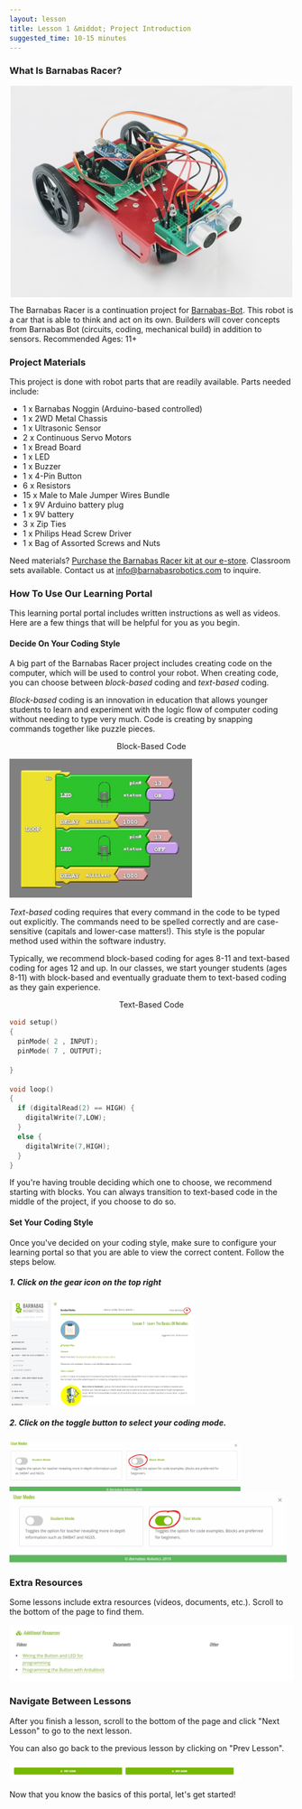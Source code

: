 ```yaml
---
layout: lesson
title: Lesson 1 &middot; Project Introduction
suggested_time: 10-15 minutes
---
```


### What Is Barnabas Racer?
<p align="center" markdown = "1">
<img align="center" src="fig-01_05.jpg" width="500">
</p>

The Barnabas Racer is a continuation project for [Barnabas-Bot](https://shop.barnabasrobotics.com/collections/kits-1/products/barnabas-bot-kit).  This robot is a car that is able to think and act on its own.  Builders will cover concepts from Barnabas Bot (circuits, coding, mechanical build) in addition to sensors.  Recommended Ages: 11+

### Project Materials

This project is done with robot parts that are readily available.  Parts needed include:

- 1 x Barnabas Noggin (Arduino-based controlled)
- 1 x 2WD Metal Chassis
- 1 x Ultrasonic Sensor
- 2 x Continuous Servo Motors
- 1 x Bread Board
- 1 x LED
- 1 x Buzzer
- 1 x 4-Pin Button
- 6 x Resistors
- 15 x Male to Male Jumper Wires Bundle
- 1 x 9V Arduino battery plug
- 1 x 9V battery
- 3 x Zip Ties
- 1 x Philips Head Screw Driver
- 1 x Bag of Assorted Screws and Nuts

Need materials?  [Purchase the Barnabas Racer kit at our e-store](https://shop.barnabasrobotics.com/collections/kits-1/products/barnabas-racer-kit).  Classroom sets available.  Contact us at info@barnabasrobotics.com to inquire. 

### How To Use Our Learning Portal

This learning portal portal includes written instructions as well as videos.  Here are a few things that will be helpful for you as you begin.

#### Decide On Your Coding Style

A big part of the Barnabas Racer project includes creating code on the computer, which will be used to control your robot.  When creating code, you can choose between *block-based* coding and *text-based* coding.  

*Block-based* coding is an innovation in education that allows younger students to learn and experiment with the logic flow of computer coding without needing to type very much.  Code is creating by snapping commands together like puzzle pieces.

<p align="center" markdown = "1">
    Block-Based Code
</p>

<img src="fig-01_11.png" alt="fig-01_01" style="zoom:60%;" class="image center" />

*Text-based* coding requires that every command in the code to be typed out explicitly.  The commands need to be spelled correctly and are case-sensitive (capitals and lower-case matters!).  This style is the popular method used within the software industry.  


Typically, we recommend block-based coding for ages 8-11 and text-based coding for ages 12 and up.  In our classes, we start younger students (ages 8-11) with block-based and eventually graduate them to text-based coding as they gain experience.


<p align="center" markdown = "1">
    Text-Based Code
</p>

```c
void setup()
{
  pinMode( 2 , INPUT);
  pinMode( 7 , OUTPUT);

}

void loop()
{
  if (digitalRead(2) == HIGH) {
    digitalWrite(7,LOW);
  }
  else {
    digitalWrite(7,HIGH);
  }
}
```

If you're having trouble deciding which one to choose, we recommend starting with blocks.  You can always transition to text-based code in the middle of the project, if you choose to do so.

#### Set Your Coding Style

Once you've decided on your coding style, make sure to configure your learning portal so that you are able to view the correct content.   Follow the steps below.

##### 1. Click on the gear icon on the top right

<img src="fig-01_00.png" alt="fig-01_2" style="zoom:32%;" class="image center" />



##### 2. Click on the toggle button to select your coding mode.

<img src="fig-01_01.png" alt="fig-01_01" style="zoom:40%;" class="image center" />



<img src="fig-01_02.png" alt="fig-01_02" style="zoom:48%;" class="image center" />



### Extra Resources

Some lessons include extra resources (videos, documents, etc.).  Scroll to the bottom of the page to find them.

<img src="fig-01_04.png" alt="fig-01_01" style="zoom:50%;" class="image center" />

### Navigate Between Lessons

After you finish a lesson, scroll to the bottom of the page and click "Next Lesson" to go to the next lesson.  

You can also go back to the previous lesson by clicking on "Prev Lesson".

<img src="fig-01_03.png" alt="fig-01_03" style="zoom:40%;" class="image center" />

Now that you know the basics of this portal, let's get started!